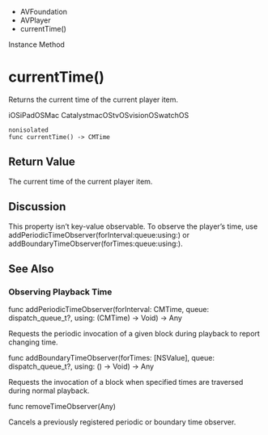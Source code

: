 

- AVFoundation
- AVPlayer
-  currentTime() 

Instance Method

# currentTime()

Returns the current time of the current player item.

iOSiPadOSMac CatalystmacOStvOSvisionOSwatchOS

``` source
nonisolated
func currentTime() -> CMTime
```

## Return Value

The current time of the current player item.

## Discussion

This property isn’t key-value observable. To observe the player’s time, use addPeriodicTimeObserver(forInterval:queue:using:) or addBoundaryTimeObserver(forTimes:queue:using:).

## See Also

### Observing Playback Time

func addPeriodicTimeObserver(forInterval: CMTime, queue: dispatch_queue_t?, using: (CMTime) -> Void) -> Any

Requests the periodic invocation of a given block during playback to report changing time.

func addBoundaryTimeObserver(forTimes: [NSValue], queue: dispatch_queue_t?, using: () -> Void) -> Any

Requests the invocation of a block when specified times are traversed during normal playback.

func removeTimeObserver(Any)

Cancels a previously registered periodic or boundary time observer.

